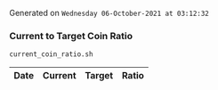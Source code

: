 Generated on `Wednesday 06-October-2021 at 03:12:32`

### Current to Target Coin Ratio
`current_coin_ratio.sh`

Date|Current|Target|Ratio
---|---|---|---
